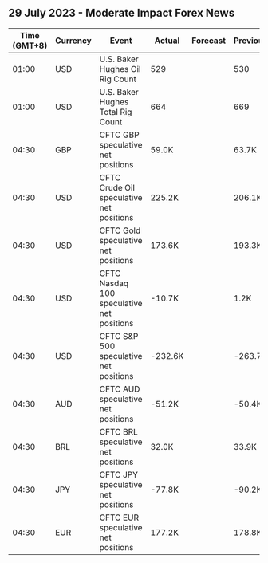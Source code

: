 ## 29 July 2023 - Moderate Impact Forex News

| Time (GMT+8) | Currency | Event | Actual | Forecast | Previous |
|------|----------|-------|--------|----------|----------|
| 01:00 | USD | U.S. Baker Hughes Oil Rig Count | 529 |  | 530 |
| 01:00 | USD | U.S. Baker Hughes Total Rig Count | 664 |  | 669 |
| 04:30 | GBP | CFTC GBP speculative net positions | 59.0K |  | 63.7K |
| 04:30 | USD | CFTC Crude Oil speculative net positions | 225.2K |  | 206.1K |
| 04:30 | USD | CFTC Gold speculative net positions | 173.6K |  | 193.3K |
| 04:30 | USD | CFTC Nasdaq 100 speculative net positions | -10.7K |  | 1.2K |
| 04:30 | USD | CFTC S&P 500 speculative net positions | -232.6K |  | -263.7K |
| 04:30 | AUD | CFTC AUD speculative net positions | -51.2K |  | -50.4K |
| 04:30 | BRL | CFTC BRL speculative net positions | 32.0K |  | 33.9K |
| 04:30 | JPY | CFTC JPY speculative net positions | -77.8K |  | -90.2K |
| 04:30 | EUR | CFTC EUR speculative net positions | 177.2K |  | 178.8K |

